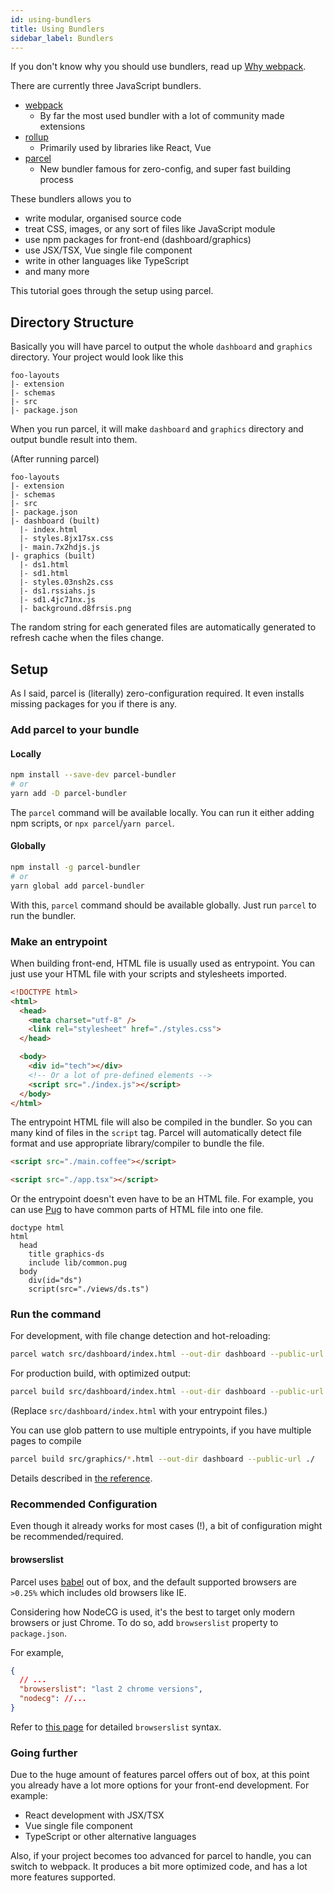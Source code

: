```yaml
---
id: using-bundlers
title: Using Bundlers
sidebar_label: Bundlers
---
```


If you don't know why you should use bundlers, read up
[Why webpack](https://webpack.js.org/concepts/why-webpack/).

There are currently three JavaScript bundlers.

- [webpack](https://github.com/webpack/webpack)
  - By far the most used bundler with a lot of community made extensions
- [rollup](https://github.com/rollup/rollup)
  - Primarily used by libraries like React, Vue
- [parcel](https://github.com/parcel-bundler/parcel)
  - New bundler famous for zero-config, and super fast building process

These bundlers allows you to

- write modular, organised source code
- treat CSS, images, or any sort of files like JavaScript module
- use npm packages for front-end (dashboard/graphics)
- use JSX/TSX, Vue single file component
- write in other languages like TypeScript
- and many more

This tutorial goes through the setup using parcel.

## Directory Structure

Basically you will have parcel to output the whole `dashboard` and `graphics`
directory. Your project would look like this

```folders
foo-layouts
|- extension
|- schemas
|- src
|- package.json
```

When you run parcel, it will make `dashboard` and `graphics` directory and
output bundle result into them.

(After running parcel)

```folders
foo-layouts
|- extension
|- schemas
|- src
|- package.json
|- dashboard (built)
  |- index.html
  |- styles.8jx17sx.css
  |- main.7x2hdjs.js
|- graphics (built)
  |- ds1.html
  |- sd1.html
  |- styles.03nsh2s.css
  |- ds1.rssiahs.js
  |- sd1.4jc71nx.js
  |- background.d8frsis.png
```

The random string for each generated files are automatically generated to
refresh cache when the files change.

## Setup

As I said, parcel is (literally) zero-configuration required. It even installs
missing packages for you if there is any.

### Add parcel to your bundle

#### Locally

```sh
npm install --save-dev parcel-bundler
# or
yarn add -D parcel-bundler
```

The `parcel` command will be available locally. You can run it either adding
npm scripts, or `npx parcel`/`yarn parcel`.

#### Globally

```sh
npm install -g parcel-bundler
# or
yarn global add parcel-bundler
```

With this, `parcel` command should be available globally. Just run `parcel` to
run the bundler.

### Make an entrypoint

When building front-end, HTML file is usually used as entrypoint. You can just
use your HTML file with your scripts and stylesheets imported.

```html
<!DOCTYPE html>
<html>
  <head>
    <meta charset="utf-8" />
    <link rel="stylesheet" href="./styles.css">
  </head>

  <body>
    <div id="tech"></div>
    <!-- Or a lot of pre-defined elements -->
    <script src="./index.js"></script>
  </body>
</html>
```

The entrypoint HTML file will also be compiled in the bundler. So you can many
kind of files in the `script` tag. Parcel will automatically detect file format
and use appropriate library/compiler to bundle the file.

```html
<script src="./main.coffee"></script>
```

```html
<script src="./app.tsx"></script>
```

Or the entrypoint doesn't even have to be an HTML file. For example, you can use
[Pug](https://pugjs.org/api/getting-started.html) to have common parts of HTML file into one file.

```pug
doctype html
html
  head
    title graphics-ds
    include lib/common.pug
  body
    div(id="ds")
    script(src="./views/ds.ts")
```

### Run the command

For development, with file change detection and hot-reloading:

```sh
parcel watch src/dashboard/index.html --out-dir dashboard --public-url ./
```

For production build, with optimized output:

```sh
parcel build src/dashboard/index.html --out-dir dashboard --public-url ./
```

(Replace `src/dashboard/index.html` with your entrypoint files.)

You can use glob pattern to use multiple entrypoints, if you have multiple pages
to compile

```sh
parcel build src/graphics/*.html --out-dir dashboard --public-url ./
```

Details described in [the reference](https://parceljs.org/cli.html).

### Recommended Configuration

Even though it already works for most cases (!), a bit of configuration might be
recommended/required.

#### browserslist

Parcel uses [babel](https://babeljs.io/) out of box, and the default supported
browsers are `>0.25%` which includes old browsers like IE.

Considering how NodeCG is used, it's the best to target only modern browsers or
just Chrome. To do so, add `browserslist` property to `package.json`.

For example,

```json
{
  // ...
  "browserslist": "last 2 chrome versions",
  "nodecg": //...
}
```

Refer to [this page](https://github.com/browserslist/browserslist#full-list) for
detailed `browserslist` syntax.

### Going further

Due to the huge amount of features parcel offers out of box, at this point you
already have a lot more options for your front-end development. For example:

- React development with JSX/TSX
- Vue single file component
- TypeScript or other alternative languages

Also, if your project becomes too advanced for parcel to handle, you can switch
to webpack. It produces a bit more optimized code, and has a lot more features
supported.
